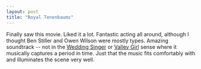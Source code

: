 ```yaml
---
layout: post
title: "Royal Tenenbaums"
---
```




<p>Finally saw this movie. Liked it a lot. Fantastic acting all around, although I thought Ben Stiller and Owen Wilson were mostly types. Amazing soundtrack -- not in the <a href="http://us.imdb.com/Title?0120888">Wedding Singer</a> or <a href="http://us.imdb.com/Title?0086525">Valley Girl</a> sense where it musically captures a period in time. Just that the music fits comfortably with and illuminates the scene very well.


